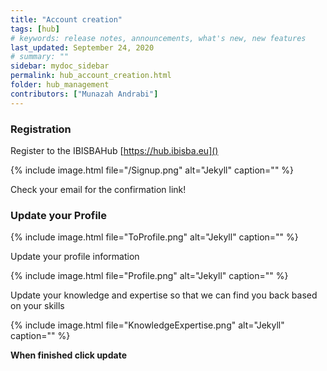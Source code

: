 ```yaml
---
title: "Account creation"
tags: [hub]
# keywords: release notes, announcements, what's new, new features
last_updated: September 24, 2020
# summary: ""
sidebar: mydoc_sidebar
permalink: hub_account_creation.html
folder: hub_management
contributors: ["Munazah Andrabi"]
---
```



### Registration

Register to the IBISBAHub [https://hub.ibisba.eu]()

{% include image.html file="/Signup.png" alt="Jekyll" caption="" %}

Check your email for the confirmation link! 

### Update your Profile

{% include image.html file="ToProfile.png" alt="Jekyll" caption="" %}


Update your profile information

{% include image.html file="Profile.png" alt="Jekyll" caption="" %}

Update your knowledge and expertise so that we can find you back based on your skills

{% include image.html file="KnowledgeExpertise.png" alt="Jekyll" caption="" %}

**When finished click update**


